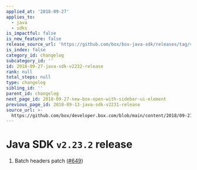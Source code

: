 ```yaml
---
applied_at: '2018-09-27'
applies_to:
  - java
  - sdks
is_impactful: false
is_new_feature: false
release_source_url: 'https://github.com/box/box-java-sdk/releases/tag/v2.23.2'
is_index: false
category_id: changelog
subcategory_id: ''
id: 2018-09-27-java-sdk-v2232-release
rank: null
total_steps: null
type: changelog
sibling_id: ''
parent_id: changelog
next_page_id: 2018-09-27-new-box-open-with-sidebar-ui-element
previous_page_id: 2018-09-13-java-sdk-v2231-release
source_url: >-
  https://github.com/box/developer.box.com/blob/main/content/2018/09-27-java-sdk-v2232-release.md
---
```

# Java SDK `v2.23.2` release

1. Batch headers patch ([#649](https://github.com/box/box-java-sdk/pull/649))
